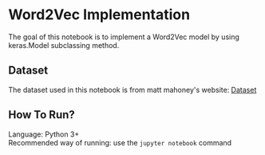 # Word2Vec Implementation

The goal of this notebook is to implement a Word2Vec model by using keras.Model subclassing method.

## Dataset

The dataset used in this notebook is from matt mahoney's website: [Dataset](http://mattmahoney.net/dc/)

## How To Run?
Language: Python 3+  
Recommended way of running: use the `jupyter notebook` command
